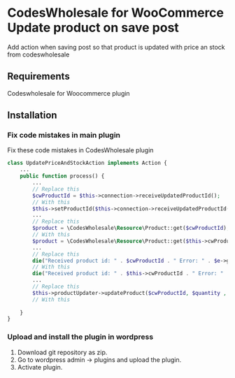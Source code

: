# CodesWholesale for WooCommerce Update product on save post
Add action when saving post so that product is updated with price an stock from codeswholesale

## Requirements
Codeswholesale for Woocommerce plugin

## Installation
### Fix code mistakes in main plugin
Fix these code mistakes in CodesWholesale plugin

```php
class UpdatePriceAndStockAction implements Action {
    ...
    public function process() {
        ...
        // Replace this
        $cwProductId = $this->connection->receiveUpdatedProductId();
        // With this
        $this->setProductId($this->connection->receiveUpdatedProductId());
        ...
        // Replace this
        $product = \CodesWholesale\Resource\Product::get($cwProductId);
        // With this
        $product = \CodesWholesale\Resource\Product::get($this->cwProductId);
        ...
        // Replace this
        die("Received product id: " . $cwProductId . " Error: " . $e->getMessage());
        // With this
        die("Received product id: " . $this->cwProductId . " Error: " . $e->getMessage());
        ...
        // Replace this
        $this->productUpdater->updateProduct($cwProductId, $quantity , $priceSpread);
        // With this
        
    }
}

```

### Upload and install the plugin in wordpress
1. Download git repository as zip.
2. Go to wordpress admin -> plugins and upload the plugin.
3. Activate plugin.